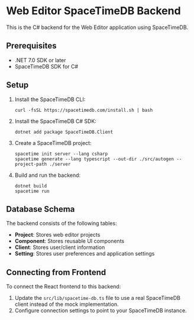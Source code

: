 
# Web Editor SpaceTimeDB Backend

This is the C# backend for the Web Editor application using SpaceTimeDB.

## Prerequisites

- .NET 7.0 SDK or later
- SpaceTimeDB SDK for C#

## Setup

1. Install the SpaceTimeDB CLI:
   ```
   curl -fsSL https://spacetimedb.com/install.sh | bash
   ```

2. Install the SpaceTimeDB C# SDK:
   ```
   dotnet add package SpaceTimeDB.Client
   ```

3. Create a SpaceTimeDB project:
   ```
   spacetime init server --lang csharp
   spacetime generate --lang typescript --out-dir ./src/autogen --project-path ./server
   ```

4. Build and run the backend:
   ```
   dotnet build
   spacetime run
   ```

## Database Schema

The backend consists of the following tables:

- **Project**: Stores web editor projects
- **Component**: Stores reusable UI components
- **Client**: Stores user/client information
- **Setting**: Stores user preferences and application settings

## Connecting from Frontend

To connect the React frontend to this backend:

1. Update the `src/lib/spacetime-db.ts` file to use a real SpaceTimeDB client instead of the mock implementation.
2. Configure connection settings to point to your SpaceTimeDB instance.

